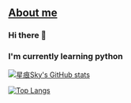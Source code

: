 <!--
**Starry-Trace-Sky/Starry-Trace-Sky** is a ✨ _special_ ✨ repository because its `README.md` (this file) appears on your GitHub profile.

Here are some ideas to get you started:

- 🔭 I’m currently working on ...
- 🌱 I’m currently learning ...
- 👯 I’m looking to collaborate on ...
- 🤔 I’m looking for help with ...
- 💬 Ask me about ...
- 📫 How to reach me: ...
- 😄 Pronouns: ...
- ⚡ Fun fact: ...
-->

## [About me](https://starrytracesky.vercel.app)

### Hi there 👋

### I'm currently learning python

[![星痕Sky's GitHub stats](https://github-readme-stats.vercel.app/api?username=Starry-Trace-Sky&count_private=true&show_icons=true&theme=tokyonight)](https://starrytracesky.vercel.app)

[![Top Langs](https://github-readme-stats.vercel.app/api/top-langs/?username=Starry-Trace-Sky&layout=compact)](https://starrytracesky.vercel.app)
